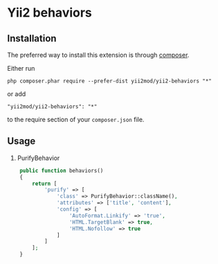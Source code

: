 Yii2 behaviors
===============================================

Installation
------------

The preferred way to install this extension is through [composer](http://getcomposer.org/download/).

Either run

```
php composer.phar require --prefer-dist yii2mod/yii2-behaviors "*"
```

or add

```
"yii2mod/yii2-behaviors": "*"
```

to the require section of your `composer.json` file.

Usage
-----
1. PurifyBehavior
```php
    public function behaviors()
    {
        return [
            'purify' => [
                'class' => PurifyBehavior::className(),
                'attributes' => ['title', 'content'],
                'config' => [
                    'AutoFormat.Linkify' => 'true',
                    'HTML.TargetBlank' => true,
                    'HTML.Nofollow' => true
                ]
            ]
        ];
    }
```

